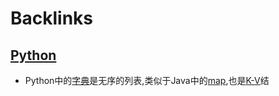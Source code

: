 
# Backlinks
## [Python](<Python.md>)
- Python中的[字典](<字典.md>)是无序的列表,类似于Java中的[map](<map.md>),也是[K-V](<K-V.md>)结

